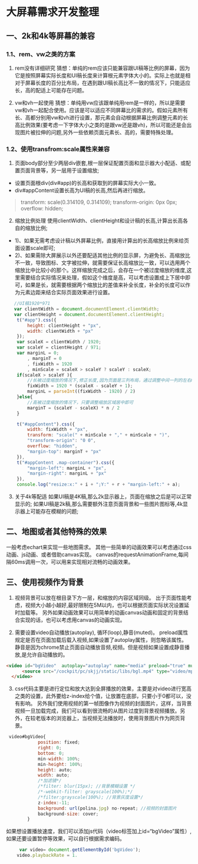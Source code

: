 # 大屏幕需求开发整理

## 一、2k和4k等屏幕的兼容

### 1.1、rem、vw之类的方案
 1. rem没有详细研究
   猜想：单纯的rem应该只能兼容跟UI稿等比例的屏幕，因为它是按照屏幕实际长度和UI稿长度来计算根元素字体大小的。实际上也就是相对于屏幕长度的百分比布局，在遇到跟UI稿长高比不一致的情况下，只能适应长，高的配适上可能存在问题。

 2. vw和vh一起使用
   猜想：单纯用vw应该跟单纯用rem是一样的，所以是需要vw和vh一起配合使用。应该是可以适应不同屏幕比的需求的。假如元素所有长、高都分别用vw和vh进行设置，那元素会自动根据屏幕比例调整元素的长高比例效果(要考虑一下字体大小之类的是跟vw还是跟vh)，所以可能还是会出现图片被拉伸的问题,另外一些依赖页面元素长、高的，需要特殊处理。

### 1.2、使用transfrom:scale属性来兼容

1. 页面body部分至少两层div嵌套,根一层保证配置页面和显示器大小配适、或配置页面背景等，另一层用于设置缩放;
><body> <div id="app"> <div id="appContent"></div> </div>  </body>
* 设置页面根div(div#app)的长高和获取到的屏幕实际大小一致。
* div#appContent设置长高为UI稿的长高,然后再进行缩放。
>  transform: scale(0.314109, 0.314109);
>  transform-origin: 0px 0px;
>  overflow: hidden;

2. 缩放比例处理
使用clientWidth、clientHeight和设计稿的长高,计算出长高各自的缩放比例;
* 1)、如果无需考虑设计稿以外屏幕比例，直接用计算出的长高缩放比例来给页面设置scale即可;
* 2)、如果需除大屏展示以外还要配适其他比例的显示屏，为避免长、高缩放比不一致，导致图标、文字被拉伸，就需要保证长高缩放比一致，可以选用两个缩放比中比较小的那个。这样缩放完成之后，会存在一个被过度缩放的维度,这里需要结合实际情况来处理，假如这个维度是高，可以考虑设置成上下居中即可，如果是长，就需要根据两个缩放比的差值来补全长度，补全的长度可以作为元素边距来结合实际页面效果进行设置。

```javascript
   //UI稿1920*971
   var clientWidth = document.documentElement.clientWidth;
   var clientHeight = document.documentElement.clientHeight;
    t("#app").css({
        height: clientHeight + "px",
        width: clientWidth + "px"
    });
    var scaleX = clientWidth / 1920;
    var scaleY = clientHeight / 971;
    var marginL = 0;
        , marginT = 0
        , fixWidth = 1920
        , minScale = scaleX > scaleY ? scaleY : scaleX;
    if(scaleX > scaleY ){
        //长被过度缩放的情况下,修正长度,因为页面是三列布局，通过调整中间一列的左右margin值来补全修正后的长度
        fixWidth = 1920 * (scaleX - scaleY + 1);
        marginL = parseInt((fixWidth - 1920) / 2)
    }else{
        //高被过度缩放的情况下，只要调整缩放区域居中即可
        marginT = (scaleY - scaleX) * n / 2
    }

    t("#appContent").css({
        width: fixWidth + "px",
        transform: "scale(" + minScale + "," + minScale + ")",
        "transform-origin": "0 0",
        overflow: "hidden",
        "margin-top": marginT + "px"
    }),
    t("#appContent .map-container").css({
        "margin-left": marginL + "px",
        "margin-right": marginL + "px"
    }),
    console.log("resize:x:" + i + ";Y:" + r + "margin-left:" + a);
```
3. 关于4k等配适
如果UI稿是4K稿,那么2k显示器上，页面在缩放之后是可以正常显示的;
如果UI稿是2k稿,那么需要额外注意页面背景和一些图片图标等,4k显示器上可能存在模糊的问题;

## 二、地图或者其他特殊的效果
一般考虑echart来实现一些地图需求。
其他一些简单的动画效果可以考虑通过css动画、js动画、或者借助canvas实现。
canvas的requestAnimationFrame,每间隔60ms调用一次，可以用来实现相对流畅的动画效果。

## 三、使用视频作为背景
1. 视频背景可以放在根目录下方一层，和缩放的内容区域同级。
出于页面性能考虑，视频大小越小越好,最好限制在5M以内，也可以根据页面实际状况设置延时加载等。
另外如果动画效果可以用简单的动画canvas动画和固定的背景结合实现的话，也可以考虑用canvas的动画实现。

2. 需要设置video自动播放(autoplay), 循环(loop),静音(muted)。
preload属性规定是否在页面加载后载入视频,如果设置了autoplay属性，则忽略该属性。
静音是因为chrome禁止页面自动播放音频,视频。但是视频如果设置成静音播放,是允许自动播放的。
```html
<video id="bgVideo"  autoplay="autoplay" name="media" preload="true" muted="" loop="">
      <source src="/cockpit/pc/skjj/static/libs/bgl.mp4" type="video/mp4">
  </video>
```

3. css代码主要是进行定位和放大达到全屏播放的效果，主要是对video进行宽高之类的设置，此外要给z-index给个值，让放置在底部，只要小于0都可以，没有影响。
另外我们使用视频的第一帧图像作为视频的封面图片，这样，当背景视频一旦加载完成，我们可以看到很流畅的从图片过度到背景视频播放。另外，在较老版本的浏览器上，当视频无法播放时，使用背景图片作为网页背景。

```javascript
 video#bgVideo{  
            position: fixed;  
            right: 0;  
            bottom: 0;  
            min-width: 100%;  
            min-height: 100%;  
            height: auto;  
            width: auto;  
            /*加滤镜*/
            /*filter: blur(15px); //背景模糊设置 */
            /*-webkit-filter: grayscale(100%);*/  
            /*filter:grayscale(100%); //背景灰度设置*/  
            z-index:-11;
            background: url(polina.jpg) no-repeat; //视频的封面图片
            background-size: cover;
        }  
```
如果想设置播放速度，我们可以添加js代码（video标签加上id=“bgVideo”属性）,如果还要设置暂停等效果，可以自行根据需求编码。

```javascript
     var video= document.getElementById('bgVideo');
    video.playbackRate = 1.
```